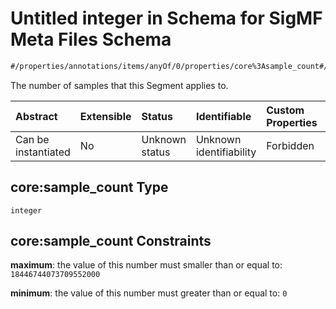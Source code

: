 # Untitled integer in Schema for SigMF Meta Files Schema

```txt
#/properties/annotations/items/anyOf/0/properties/core%3Asample_count#/properties/annotations/items/anyOf/0/properties/core:sample_count
```

The number of samples that this Segment applies to.

| Abstract            | Extensible | Status         | Identifiable            | Custom Properties | Additional Properties | Access Restrictions | Defined In                                                             |
| :------------------ | :--------- | :------------- | :---------------------- | :---------------- | :-------------------- | :------------------ | :--------------------------------------------------------------------- |
| Can be instantiated | No         | Unknown status | Unknown identifiability | Forbidden         | Allowed               | none                | [sigmf.schema.json\*](../out/sigmf.schema.json "open original schema") |

## core:sample\_count Type

`integer`

## core:sample\_count Constraints

**maximum**: the value of this number must smaller than or equal to: `18446744073709552000`

**minimum**: the value of this number must greater than or equal to: `0`
